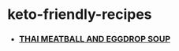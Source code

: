 # keto-friendly-recipes

  * ### [THAI MEATBALL AND EGGDROP SOUP](recipes/egg-drop-soup.md "Egg Drop Soup Recipe")

